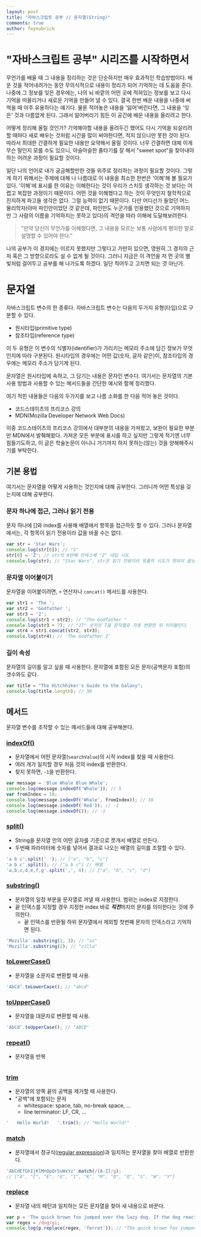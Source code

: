 ```yaml
---
layout: post
title: "자바스크립트 공부 // 문자열(String)"
comments: true
author: feynubrick
---
```


# "자바스크립트 공부" 시리즈를 시작하면서
무언가를 배울 때 그 내용을 정리하는 것은 단순하지만 매우 효과적인 학습방법이다.
배운 것을 적어내려가는 동안 무의식적으로 내용이 정리가 되어 기억하는 데 도움을 준다.
나중에 그 정보를 잊은 경우에는, 나의 뇌 바깥의 어떤 곳에 적혀있는 정보를 보고 다시 기억을 떠올리거나 새로운 기억을 만들어 낼 수 있다.
결국 한번 배운 내용을 나중에 써먹을 때 아주 유용하다는 얘기다.
물론 적어놓은 내용을 '잃어'버린다면, 그 내용을 '잊은' 것과 다름없게 된다.
그래서 잃어버리기 힘든 이 공간에 배운 내용을 올리려고 한다.

어떻게 정리해 올릴 것인가?
기억해야할 내용을 올려두긴 했어도 다시 기억을 되살리려 할 때마다 새로 배우는 것처럼 시간을 많이 써야한다면, 적지 않으니만 못한 것이 된다.
따라서 최대한 간결하게 필요한 내용만 요약해서 올릴 것이다.
너무 간결하면 대체 이게 무슨 말인지 모를 수도 있으니, 아슬아슬한 줄타기를 잘 해서 "sweet spot"을 찾아내야 하는 어려운 과정이 필요할 것이다.

일단 나의 언어로 내가 궁금해할만한 것들 위주로 정리하는 과정이 필요할 것이다.
그렇게 하기 위해서는 주제에 대해 나 나름대로 이 내용을 최소한 한번은 '이해'해 볼 필요가 있다.
'이해'에 표시를 한 이유는 이해한다는 것이 우리가 스치듯 생각하는 것 보다는 어렵고 복잡한 과정이기 때문이다.
어떤 것을 이해했다고 하는 것이 무엇인지 철학적으로 진지하게 파고들 생각은 없다.
그럴 능력이 없기 때문이다.
다만 어디선가 들었던 어느 물리학자(아마 파인만이었던 것 같은데, 파인만도 누군가를 인용했던 것으로 기억하지만 그 사람의 이름을 기억하지는 못하고 있다)의 격언을 따라 이해에 도달해보려한다.

> "만약 당신이 무언가를 이해했다면, 그 내용을 모르는 보통 사람에게 평이한 말로 설명할 수 있어야 한다."

나의 공부가 이 경지에는 이르지 못했지만 그렇다고 가만히 있으면, 영원히 그 경지의 근처 혹은 그 방향으로라도 설 수 없게 될 것이다.
그러니 지금은 이 격언을 저 먼 곳의 별빛처럼 걸어두고 공부를 해 나가도록 하겠다.
일단 적어두고 고치면 되는 것 아닌가.

# 문자열

자바스크립트 변수의 한 종류다. 자바스크립트 변수는 다음의 두가지 유형(타입)으로 구분할 수 있다.
- 원시타입(primitive type)
- 참조타입(reference type)

이 두 유형은 이 변수의 식별자(identifier)가 가리키는 메모리 주소에 담긴 정보가 무엇인지에 따라 구분된다.
원시타입의 경우에는 어떤 값(숫자, 글자 같은)이, 참조타입의 경우에는 메모리 주소가 담기게 된다.

문자열은 원시타입에 속하고, 그 담기는 내용은 문자인 변수다.
여기서는 문자열의 기본 사용 방법과 사용할 수 있는 메서드들을 간단한 예시와 함께 정리했다.

여기 적힌 내용들은 다음의 두가지를 보고 나름 소화를 한 다음 적어 놓은 것이다.
- 코드스테이츠의 프리코스 강의
- MDN(Mozilla Developer Network Web Docs)

이중 코드스테이츠의 프리코스 강의에서 대부분의 내용을 가져왔고, 보완이 필요한 부분만 MDN에서 발췌해왔다.
가져온 모든 부분에 표시를 하고 싶지만 그렇게 적기엔 너무 힘들기도하고, 이 글은 학술논문이 아니니 거기까지 하지 못하는(않는) 것을 양해해주시기를 부탁한다.

## 기본 용법

여기서는 문자열을 어떻게 사용하는 것인지에 대해 공부한다.
그러니까 어떤 특성을 갖는지에 대해 공부한다.

### 문자 하나에 접근, 그러나 읽기 전용

문자 하나에 []와 index를 사용해 배열에서 항목을 접근하듯 할 수 있다. 그러나 문자열에서는, 각 항목이 읽기 전용이라 값을 바꿀 수는 없다.

```javascript
var str = 'Star Wars';
console.log(str[0]); // "S"
str[0] = 'Z'; // str의 0번째 인덱스에 "Z" 대입 시도
console.log(str); // "Star Wars", str은 읽기 전용이라 윗줄의 시도가 헛되이 끝났다.
```

### 문자열 이어붙이기

문자열을 이어붙이려면, `+` 연산자나 `concat()` 메서드를 사용한다.

```javascript
var str1 = 'The ';
var str2 = 'Godfather ';
var str3 = '2';
console.log(str1 + str2); // "The Godfather "
console.log(str3 + 7); // "27" 숫자인 7을 문자열로 자동 변환한 뒤 이어붙인다.
var str4 = str1.concat(str2, str3);
console.log(str4); // 'The Godfather 2'
```

### 길이 속성

문자열의 길이를 알고 싶을 때 사용한다. 문자열에 포함된 모든 문자(공백문자 포함)의 갯수와도 같다.

```javascript
var title = "The Hitchhiker's Guide to the Galaxy";
console.log(title.length); // 36
```

## 메서드

문자열 변수를 조작할 수 있는 메서드들에 대해 공부해본다.

### [indexOf()](https://developer.mozilla.org/en-US/docs/Web/JavaScript/Reference/Global_Objects/String/indexOf)

- 문자열에서 어떤 문자열(`searchValue`)의 시작 index를 찾을 때 사용한다.
- 여러 개가 일치할 경우 처음 것의 index를 반환한다.
- 찾지 못하면, `-1`을 반환한다.

```javascript
var message = 'Blue Whale Blue Whale';
console.log(message.indexOf('Whale')); // 5
var fromIndex = 10;
console.log(message.indexOf('Whale', fromIndex)); // 16
console.log(message.indexOf('Red')); // -1
console.log(message.indexOf()); // -1
```

### [split()](https://developer.mozilla.org/en-US/docs/Web/JavaScript/Reference/Global_Objects/String/split)

- String을 문자열 안의 어떤 글자를 기준으로 쪼개서 배열로 만든다.
- 두번째 파라미터에 숫자를 넣어서 결과로 나오는 배열의 길이를 조절할 수 있다.

```javascript
'a b c'.split(' '); // ["a", "b", "c"]
'a b c'.split(); // ["a b c"] // 배열
'a,b,c,d,e,f,g'.split(',', 4); // ["a", "b", "c", "d"]
```

### [substring()](https://developer.mozilla.org/en-US/docs/Web/JavaScript/Reference/Global_Objects/String/substring)

- 문자열의 일정 부분을 문자열로 꺼낼 때 사용한다. 범위는 index로 지정한다.
- 끝 인덱스를 지정할 경우 지정한 index 바로 ***직전***까지의 문자를 의미한다는 것에 주의한다. 
    - 끝 인덱스를 반환될 하위 문자열에서 제외할 첫번째 문자의 인덱스라고 기억하면 된다.

```javascript
'Mozilla'.substring(1, 3); // "oz"
'Mozilla'.substring(2); // "zilla"
```

### [toLowerCase()](https://developer.mozilla.org/en-US/docs/Web/JavaScript/Reference/Global_Objects/String/toLowerCase) 

- 문자열을 소문자로 변환할 때 사용.

```javascript
'AbCd'.toLowerCase(); // "abcd"
```

### [toUpperCase()](https://developer.mozilla.org/en-US/docs/Web/JavaScript/Reference/Global_Objects/String/toUpperCase)
- 문자열을 대문자로 변환할 때 사용.

```javascript
'AbCd'.toUpperCase(); // "ABCD"
```



### [repeat()](https://developer.mozilla.org/en-US/docs/Web/JavaScript/Reference/Global_Objects/String/repeat)

- 문자열을 반복

```javascript

```

### [trim](https://developer.mozilla.org/en-US/docs/Web/JavaScript/Reference/Global_Objects/String/Trim)

- 문자열의 양쪽 끝의 공백을 제거할 때 사용한다.
- "공백"에 포함되는 문자
    - whitespace: space, tab, no-break space, ...
    - line terminator: LF, CR, ...

```javascript
'   Hello World!   '.trim(); // "Hello World!"
```

### [match](https://developer.mozilla.org/en-US/docs/Web/JavaScript/Reference/Global_Objects/String/match)

- 문자열에서 정규식([regular expression](https://developer.mozilla.org/en-US/docs/Web/JavaScript/Guide/Regular_Expressions))과 일치하는 문자열을 찾아 배열로 반환한다.

```javascript
'AbCdEfGhIjKlMnOpQrSvWxYz'.match(/[A-Z]/g);
// ["A", "C", "E", "G", "I", "K", "M", "O", "Q", "S", "W", "Y"]
```

### [replace](https://developer.mozilla.org/en-US/docs/Web/JavaScript/Reference/Global_Objects/String/replace)

- 문자열 내의 패턴과 일치하는 모든 문자열을 찾아 새 내용으로 바꾼다.

```javascript
var p = 'The quick brown fox jumped over the lazy dog. If the dog reacted, was it really lazy?';
var regex = /dog/gi;
console.log(p.replace(regex, 'ferret')); // "The quick brown fox jumped over the lazy ferret. If the ferret reacted, was it really lazy?"
```